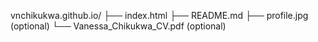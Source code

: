 vnchikukwa.github.io/
 ├── index.html
 ├── README.md
 ├── profile.jpg (optional)
 └── Vanessa_Chikukwa_CV.pdf (optional)
